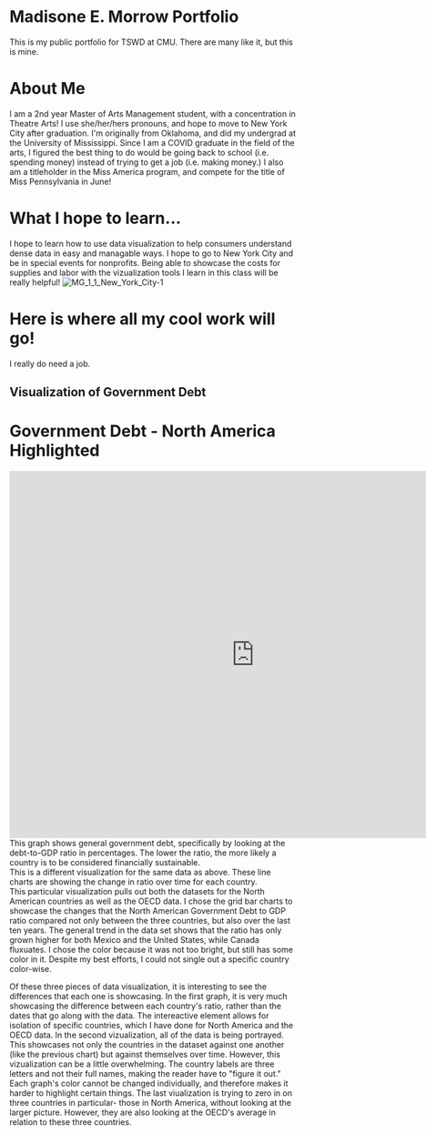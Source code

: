 # Madisone E. Morrow Portfolio
This is my public portfolio for TSWD at CMU. There are many like it, but this is mine.

# About Me
I am a 2nd year Master of Arts Management student, with a concentration in Theatre Arts! I use she/her/hers pronouns, and hope to move to New York City after graduation. I'm originally from Oklahoma, and did my undergrad at the University of Mississippi. Since I am a COVID graduate in the field of the arts, I figured the best thing to do would be going back to school (i.e. spending money) instead of trying to get a job (i.e. making money.) I also am a titleholder in the Miss America program, and compete for the title of Miss Pennsylvania in June!

# What I hope to learn...
I hope to learn how to use data visualization to help consumers understand dense data in easy and managable ways. I hope to go to New York City and be in special events for nonprofits. Being able to showcase the costs for supplies and labor with the vizualization tools I learn in this class will be really helpful! 
![MG_1_1_New_York_City-1](https://user-images.githubusercontent.com/98050576/150844673-412a88b8-9a25-4eac-90ab-8528289469a4.jpg)


# Here is where all my cool work will go!
I really do need a job.

## Visualization of Government Debt
# Government Debt - North America Highlighted
<iframe src="https://data.oecd.org/chart/6Bn3" width="860" height="645" style="border: 0" mozallowfullscreen="true" webkitallowfullscreen="true" allowfullscreen="true"><a href="https://data.oecd.org/chart/6Bn3" target="_blank">OECD Chart: General government debt, Total, % of GDP, Annual, 2019</a></iframe>
This graph shows general government debt, specifically by looking at the debt-to-GDP ratio in percentages. The lower the ratio, the more likely a country is to be considered financially sustainable. 

<div class="flourish-embed flourish-chart" data-src="visualisation/8567972"><script src="https://public.flourish.studio/resources/embed.js"></script></div>
This is a different visualization for the same data as above. These line charts are showing the change in ratio over time for each country.

<div class="flourish-embed flourish-chart" data-src="visualisation/8568079"><script src="https://public.flourish.studio/resources/embed.js"></script></div>
This particular visualization pulls out both the datasets for the North American countries as well as the OECD data. I chose the grid bar charts to showcase the changes that the North American Government Debt to GDP ratio compared not only between the three countries, but also over the last ten years. The general trend in the data set shows that the ratio has only grown higher for both Mexico and the United States, while Canada fluxuates. I chose the color because it was not too bright, but still has some color in it. Despite my best efforts, I could not single out a specific country color-wise.

Of these three pieces of data visualization, it is interesting to see the differences that each one is showcasing. In the first graph, it is very much showcasing the difference between each country's ratio, rather than the dates that go along with the data. The intereactive element allows for isolation of specific countries, which I have done for North America and the OECD data. 
In the second vizualization, all of the data is being portrayed. This showcases not only the countries in the dataset against one another (like the previous chart) but against themselves over time. However, this vizualization can be a little overwhelming. The country labels are three letters and not their full names, making the reader have to "figure it out." Each graph's color cannot be changed individually, and therefore makes it harder to highlight certain things. 
The last viualization is trying to zero in on three countries in particular- those in North America, without looking at the larger picture. However, they are also looking at the OECD's average in relation to these three countries. 
